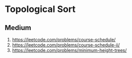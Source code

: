 # Topological Sort

## Medium
1. https://leetcode.com/problems/course-schedule/
2. https://leetcode.com/problems/course-schedule-ii/
3. https://leetcode.com/problems/minimum-height-trees/